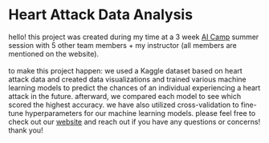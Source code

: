 # Heart Attack Data Analysis
hello! this project was created during my time at a 3 week [AI Camp](https://www.ai-camp.org/) summer session with 5 other team members + my instructor (all members are
mentioned on the website).
<br><br>
to make this project happen: we used a Kaggle dataset based on heart attack data and created data visualizations and trained various machine learning models to predict the chances
of an individual experiencing a heart attack in the future. afterward, we compared each model to see which scored the highest accuracy. we have also utilized cross-validation to fine-tune hyperparameters for our machine learning models. please feel free to check out our [website](https://keil4ni.github.io/heartatk/) and reach out if you have any questions or concerns! thank you!
